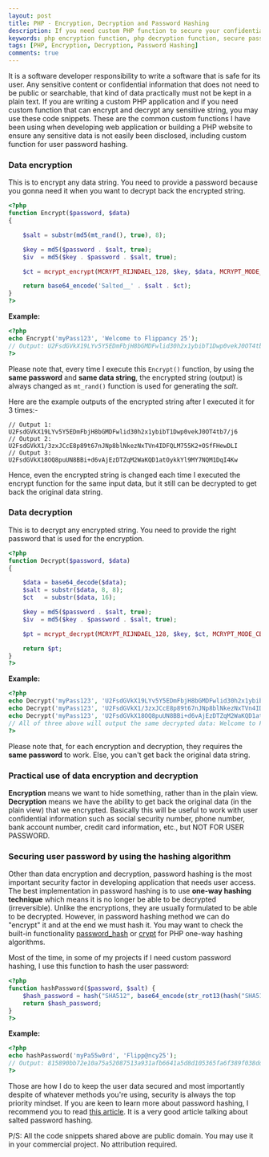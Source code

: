 ```yaml
---
layout: post
title: PHP - Encryption, Decryption and Password Hashing
description: If you need custom PHP function to secure your confidential information or to hash user password in unbreakable manner, these code snippets may help and ease up your work.
keywords: php encryption function, php decryption function, secure password hashing using php
tags: [PHP, Encryption, Decryption, Password Hashing]
comments: true
---
```


It is a software developer responsibility to write a software that is safe for its user. Any sensitive content or confidential information that does not need to be public or searchable, that kind of data practically must not be kept in a plain text. If you are writing a custom PHP application and if you need custom function that can encrypt and decrypt any sensitive string, you may use these code snippets. These are the common custom functions I have been using when developing web application or building a PHP website to ensure any sensitive data is not easily been disclosed, including custom function for user password hashing.

### Data encryption

This is to encrypt any data string. You need to provide a password because you gonna need it when you want to decrypt back the encrypted string.

```php
<?php
function Encrypt($password, $data)
{

    $salt = substr(md5(mt_rand(), true), 8);

    $key = md5($password . $salt, true);
    $iv  = md5($key . $password . $salt, true);

    $ct = mcrypt_encrypt(MCRYPT_RIJNDAEL_128, $key, $data, MCRYPT_MODE_CBC, $iv);

    return base64_encode('Salted__' . $salt . $ct);
}
?>
```

**Example:**

```php
<?php
echo Encrypt('myPass123', 'Welcome to Flippancy 25');
// Output: U2FsdGVkX19LYv5Y5EDmFbjH8bGMDFwlid30h2x1ybibT1Dwp0vekJ0OT4tb7/j6
?>
```

Please note that, every time I execute this `Encrypt()` function, by using the **same password** and **same data string**, the encrypted string (output) is always changed as `mt_rand()` function is used for generating the _salt_.

Here are the example outputs of the encrypted string after I executed it for 3 times:-

```
// Output 1: U2FsdGVkX19LYv5Y5EDmFbjH8bGMDFwlid30h2x1ybibT1Dwp0vekJ0OT4tb7/j6
// Output 2: U2FsdGVkX1/3zxJCcE8p89t67nJNp8blNkezNxTVn4IDFQLM755K2+OSfFHewDLI
// Output 3: U2FsdGVkX18OQ8puUN8BBi+d6vAjEzDTZqM2WaKQD1atOykkYl9MY7NQM1DqI4Kw
```

Hence, even the encrypted string is changed each time I executed the encrypt function for the same input data, but it still can be decrypted to get back the original data string.

### Data decryption

This is to decrypt any encrypted string. You need to provide the right password that is used for the encryption.

```php
<?php
function Decrypt($password, $data)
{

    $data = base64_decode($data);
    $salt = substr($data, 8, 8);
    $ct   = substr($data, 16);

    $key = md5($password . $salt, true);
    $iv  = md5($key . $password . $salt, true);

    $pt = mcrypt_decrypt(MCRYPT_RIJNDAEL_128, $key, $ct, MCRYPT_MODE_CBC, $iv);

    return $pt;
}
?>
```

**Example:**

```php
<?php
echo Decrypt('myPass123', 'U2FsdGVkX19LYv5Y5EDmFbjH8bGMDFwlid30h2x1ybibT1Dwp0vekJ0OT4tb7/j6');
echo Decrypt('myPass123', 'U2FsdGVkX1/3zxJCcE8p89t67nJNp8blNkezNxTVn4IDFQLM755K2+OSfFHewDLI');
echo Decrypt('myPass123', 'U2FsdGVkX18OQ8puUN8BBi+d6vAjEzDTZqM2WaKQD1atOykkYl9MY7NQM1DqI4Kw');
// All of three above will output the same decrypted data: Welcome to Flippancy 25
?>
```

Please note that, for each encryption and decryption, they requires the **same password** to work. Else, you can't get back the original data string.

### Practical use of data encryption and decryption

**Encryption** means we want to hide something, rather than in the plain view. **Decryption** means we have the ability to get back the original data (in the plain view) that we encrypted. Basically this will be useful to work with user confidential information such as social security number, phone number, bank account number, credit card information, etc., but NOT FOR USER PASSWORD.

### Securing user password by using the hashing algorithm

Other than data encryption and decryption, password hashing is the most important security factor in developing application that needs user access. The best implementation in password hashing is to use **one-way hashing technique** which means it is no longer be able to be decrypted (irreversible). Unlike the encryptions, they are usually formulated to be able to be decrypted. However, in password hashing method we can do "encrypt" it and at the end we must hash it. You may want to check the built-in functionality [password_hash](http://php.net/manual/en/function.password-hash.php) or [crypt](http://php.net/manual/en/function.crypt.php) for PHP one-way hashing algorithms.

Most of the time, in some of my projects if I need custom password hashing, I use this function to hash the user password:

```php
<?php
function hashPassword($password, $salt) {
    $hash_password = hash("SHA512", base64_encode(str_rot13(hash("SHA512", str_rot13($salt . $password)))));
    return $hash_password;
}
?>
```

**Example:**

```php
<?php
echo hashPassword('myPa55w0rd', 'Flipp@ncy25');
// Output: 815890bb72e10a75a52087513a931afb6641a5d8d105365fa6f389f038dd81b45290a44cf94bb61e7741e073c6f4d59a16e9896bd197cc320f84f3a4d27cfb50
?>
```

Those are how I do to keep the user data secured and most importantly despite of whatever methods you're using, security is always the top priority mindset. If you are keen to learn more about password hashing, I recommend you to read [this article](https://crackstation.net/hashing-security.htm). It is a very good article talking about salted password hashing.

P/S: All the code snippets shared above are public domain. You may use it in your commercial project. No attribution required.
